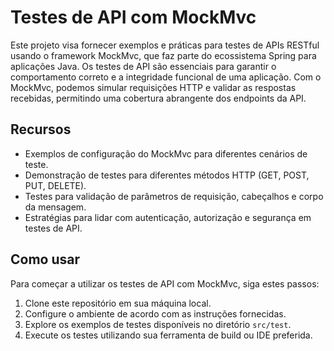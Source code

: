 # Testes de API com MockMvc

Este projeto visa fornecer exemplos e práticas para testes de APIs RESTful usando o framework MockMvc, que faz parte do ecossistema Spring para aplicações Java. Os testes de API são essenciais para garantir o comportamento correto e a integridade funcional de uma aplicação. Com o MockMvc, podemos simular requisições HTTP e validar as respostas recebidas, permitindo uma cobertura abrangente dos endpoints da API.

## Recursos

- Exemplos de configuração do MockMvc para diferentes cenários de teste.
- Demonstração de testes para diferentes métodos HTTP (GET, POST, PUT, DELETE).
- Testes para validação de parâmetros de requisição, cabeçalhos e corpo da mensagem.
- Estratégias para lidar com autenticação, autorização e segurança em testes de API.

## Como usar

Para começar a utilizar os testes de API com MockMvc, siga estes passos:

1. Clone este repositório em sua máquina local.
2. Configure o ambiente de acordo com as instruções fornecidas.
3. Explore os exemplos de testes disponíveis no diretório `src/test`.
4. Execute os testes utilizando sua ferramenta de build ou IDE preferida.

